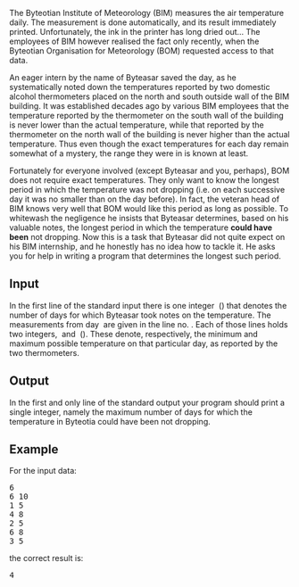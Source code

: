 <p>The Byteotian Institute of Meteorology (BIM) measures the air temperature     daily.     The measurement is done automatically, and its result immediately printed.     Unfortunately, the ink in the printer has long dried out...     The employees of BIM however realised the fact only recently, when the     Byteotian Organisation for Meteorology (BOM) requested access to that data.</p>
<p>An eager intern by the name of Byteasar saved the day, as he systematically     noted down the temperatures reported by two domestic alcohol thermometers     placed on the north and south outside wall of the BIM building.     It was established decades ago by various BIM employees that the temperature     reported by the thermometer on the south wall of the building is never lower     than the actual temperature, while that reported by the thermometer on the     north wall of the building is never higher than the actual temperature.     Thus even though the exact temperatures for each day remain somewhat of     a mystery, the range they were in is known at least.</p>
<p>Fortunately for everyone involved (except Byteasar and you, perhaps),     BOM does not require exact temperatures. They only want to know the longest     period in which the temperature was not dropping (i.e. on each successive     day it was no smaller than on the day before).     In fact, the veteran head of BIM knows very well that BOM would like this     period as long as possible.     To whitewash the negligence he insists that Byteasar determines, based on     his valuable notes, the longest period in which the temperature     <strong>could have been</strong> not dropping.     Now this is a task that Byteasar did not quite expect on his BIM internship,     and he honestly has no idea how to tackle it.     He asks you for help in writing a program that determines the longest such     period.</p>
<h2>Input</h2>
<p>In the first line of the standard input there is one integer <span><img src="./24638/file/SAyiQOuT.png" alt=""></span> (<span><img src="./24638/file/yMKOadZr.png" alt=""></span>) that denotes the number of days for which       Byteasar took notes on the temperature.       The measurements from day <span><img src="./24638/file/Ft3xfuHP.png" alt=""></span> are given in the line no. <span><img src="./24638/file/ZIOvxKUA.png" alt=""></span>.       Each of those lines holds two integers, <span><img src="./24638/file/Ti91HtIV.png" alt=""></span> and <span><img src="./24638/file/fFUjqZUl.png" alt=""></span> (<span><img src="./24638/file/z5E1D0rT.png" alt=""></span>).       These denote, respectively, the minimum and maximum possible temperature       on that particular day, as reported by the two thermometers.</p>
<h2>Output</h2>
<p>In the first and only line of the standard output your program should       print a single integer, namely the maximum number of days for which the       temperature in Byteotia could have been not dropping.</p>
<h2>Example</h2>
<p>For the input data:</p>
<pre>6
6 10
1 5
4 8
2 5
6 8
3 5</pre>
<p>the correct result is:</p>
<pre>4</pre>
<p><img src="./24638/file/kunW00Us.png" alt=""></p>